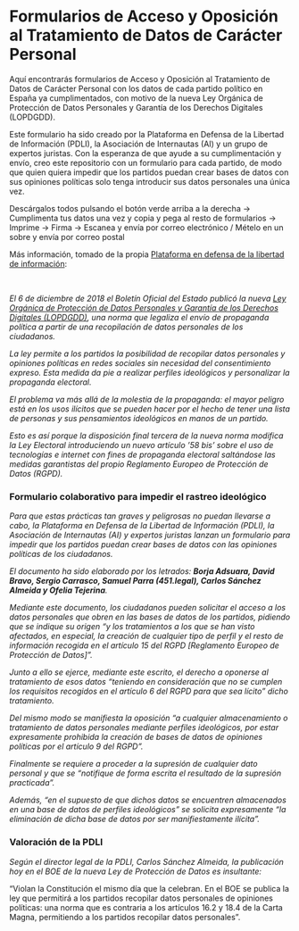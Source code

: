 # Formularios de Acceso y Oposición al Tratamiento de Datos de Carácter Personal
Aquí encontrarás formularios de Acceso y Oposición al Tratamiento de Datos de Carácter Personal con los datos de cada partido político en España ya cumplimentados, con motivo de la nueva Ley Orgánica de Protección de Datos Personales y Garantía de los Derechos Digitales (LOPDGDD).

Este formulario ha sido creado por la Plataforma en Defensa de la Libertad de Información (PDLI), la Asociación de Internautas (AI) y un grupo de expertos juristas. Con la esperanza de que ayude a su cumplimentación y envío, creo este repositorio con un formulario para cada partido, de modo que quien quiera impedir que los partidos puedan crear bases de datos con sus opiniones políticas solo tenga introducir sus datos personales una única vez. 

Descárgalos todos pulsando el botón verde arriba a la derecha -> Cumplimenta tus datos una vez y copia y pega al resto de formularios -> Imprime -> Firma -> Escanea y envía por correo electrónico / Mételo en un sobre y envía por correo postal

Más información, tomado de la propia [Plataforma en defensa de la libertad de información](http://libertadinformacion.cc/la-pdli-asociacion-internautas-y-juristas-especializados-lanzan-un-formulario-para-impedir-que-los-partidos-puedan-crear-bases-de-datos-con-las-opiniones-politicas-de-los-ciudadanos/): 

&nbsp;
&nbsp;

*El 6 de diciembre de 2018 el Boletín Oficial del Estado publicó la nueva [Ley Orgánica de Protección de Datos Personales y Garantía de los Derechos Digitales (LOPDGDD)](https://boe.es/boe/dias/2018/12/06/pdfs/BOE-A-2018-16673.pdf), una norma que legaliza el envío de propaganda política a partir de una recopilación de datos personales de los ciudadanos.*

*La ley permite a los partidos la posibilidad de recopilar datos personales y opiniones políticas en redes sociales sin necesidad del consentimiento expreso. Esta medida da pie a realizar perfiles ideológicos y personalizar la propaganda electoral.*

*El problema va más allá de la molestia de la propaganda: el mayor peligro está en los usos ilícitos que se pueden hacer por el hecho de tener una lista de personas y sus pensamientos ideológicos en manos de un partido.*

*Esto es así porque la disposición final tercera de la nueva norma modifica la Ley Electoral introduciendo un nuevo artículo ’58 bis’ sobre el uso de tecnologías e internet con fines de propaganda electoral saltándose las medidas garantistas del propio Reglamento Europeo de Protección de Datos (RGPD).*

### Formulario colaborativo para impedir el rastreo ideológico

*Para que estas prácticas tan graves y peligrosas no puedan llevarse a cabo, la Plataforma en Defensa de la Libertad de Información (PDLI), la Asociación de Internautas (AI) y expertos juristas lanzan un formulario para impedir que los partidos puedan crear bases de datos con las opiniones políticas de los ciudadanos.*

*El documento ha sido elaborado por los letrados: **Borja Adsuara, David Bravo, Sergio Carrasco, Samuel Parra (451.legal), Carlos Sánchez Almeida y Ofelia Tejerina**.*

*Mediante este documento, los ciudadanos pueden solicitar el acceso a los datos personales que obren en las bases de datos de los partidos, pidiendo que se indique su origen “y los tratamientos a los que se han visto afectados, en especial, la creación de cualquier tipo de perfil y el resto de información recogida en el artículo 15 del RGPD [Reglamento Europeo de Protección de Datos]”.*

*Junto a ello se ejerce, mediante este escrito, el derecho a oponerse al tratamiento de esos datos “teniendo en consideración que no se cumplen los requisitos recogidos en el artículo 6 del RGPD para que sea lícito” dicho tratamiento.*

*Del mismo modo se manifiesta la oposición “a cualquier almacenamiento o tratamiento de datos personales mediante perfiles ideológicos, por estar expresamente prohibida la creación de bases de datos de opiniones políticas por el artículo 9 del RGPD”.*

*Finalmente se requiere a proceder a la supresión de cualquier dato personal y que se “notifique de forma escrita el resultado de la supresión practicada”.*

*Además, “en el supuesto de que dichos datos se encuentren almacenados en una base de datos de perfiles ideológicos” se solicita expresamente “la eliminación de dicha base de datos por ser manifiestamente ilícita”.*

### Valoración de la PDLI

*Según el director legal de la PDLI, Carlos Sánchez Almeida, la publicación hoy en el BOE de la nueva Ley de Protección de Datos es insultante:*

“Violan la Constitución el mismo día que la celebran. En el BOE se publica la ley que permitirá a los partidos recopilar datos personales de opiniones políticas: una norma que es contraria a los artículos 16.2 y 18.4 de la Carta Magna, permitiendo a los partidos recopilar datos personales”.

